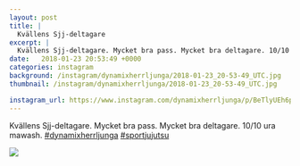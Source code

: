 ```yaml
---
layout: post
title: |
  Kvällens Sjj-deltagare
excerpt: |
  Kvällens Sjj-deltagare. Mycket bra pass. Mycket bra deltagare. 10/10 ura mawash.   
date:   2018-01-23 20:53:49 +0000
categories: instagram
background: /instagram/dynamixherrljunga/2018-01-23_20-53-49_UTC.jpg
thumbnail: /instagram/dynamixherrljunga/2018-01-23_20-53-49_UTC.jpg

instagram_url: https://www.instagram.com/dynamixherrljunga/p/BeTlyUEh6pj
---
```

Kvällens Sjj-deltagare. Mycket bra pass. Mycket bra deltagare. 10/10 ura mawash.  [#dynamixherrljunga](https://www.instagram.com/explore/tags/dynamixherrljunga/) [#sportjujutsu](https://www.instagram.com/explore/tags/sportjujutsu/)



<img src='/www-dynamix-herrljunga/instagram/dynamixherrljunga/2018-01-23_20-53-49_UTC.jpg' class='img-fluid' />

